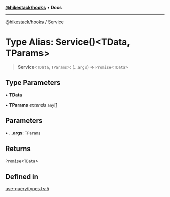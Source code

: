 [**@hikestack/hooks**](/official/reference/hooks/index.md) • **Docs**

***

[@hikestack/hooks](/official/reference/hooks/globals.md) / Service

# Type Alias: Service()\<TData, TParams\>

> **Service**\<`TData`, `TParams`\>: (...`args`) => `Promise`\<`TData`\>

## Type Parameters

• **TData**

• **TParams** *extends* `any`[]

## Parameters

• ...**args**: `TParams`

## Returns

`Promise`\<`TData`\>

## Defined in

[use-query/types.ts:5](https://github.com/hikestack/hike/blob/657d8d3e2636be06e0c191f0569152086c43ed40/packages/hooks/src/use-query/types.ts#L5)
